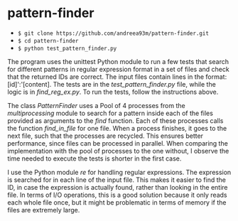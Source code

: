 # pattern-finder

- `$ git clone https://github.com/andreea93m/pattern-finder.git`
- `$ cd pattern-finder`
- `$ python test_pattern_finder.py`

The program uses the unittest Python module to run a few tests that search for different patterns in regular expression format in a set of files and check that the returned IDs are correct. The input files contain lines in the format: [id]':'[content]. The tests are in the <i>test_pattern_finder.py</i> file, while the logic is in <i>find_reg_ex.py</i>. To run the tests, follow the instructions above.

The class <i>PatternFinder</i> uses a Pool of 4 processes from the <i>multiprocessing</i> module to search for a pattern inside each of the files provided as arguments to the <i>find</i> function. Each of these processes calls the function <i>find_in_file</i> for one file. When a process finishes, it goes to the next file, such that the processes are recycled. This ensures better performance, since files can be processed in parallel. When comparing the implementation with the pool of processes to the one without, I observe the time needed to execute the tests is shorter in the first case.

I use the Python module <i>re</i> for handling regular expressions. The expression is searched for in each line of the input file. This makes it easier to find the ID, in case the expression is actually found, rather than looking in the entire file. In terms of I/O operations, this is a good solution because it only reads each whole file once, but it might be problematic in terms of memory if the files are extremely large.

